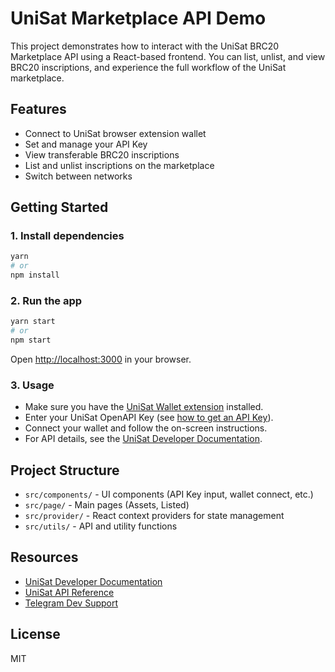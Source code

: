# UniSat Marketplace API Demo

This project demonstrates how to interact with the UniSat BRC20 Marketplace API using a React-based frontend. You can list, unlist, and view BRC20 inscriptions, and experience the full workflow of the UniSat marketplace.

## Features

- Connect to UniSat browser extension wallet
- Set and manage your API Key
- View transferable BRC20 inscriptions
- List and unlist inscriptions on the marketplace
- Switch between networks

## Getting Started

### 1. Install dependencies

```bash
yarn
# or
npm install
```

### 2. Run the app

```bash
yarn start
# or
npm start
```

Open [http://localhost:3000](http://localhost:3000) in your browser.

### 3. Usage

- Make sure you have the [UniSat Wallet extension](https://unisat.io/) installed.
- Enter your UniSat OpenAPI Key (see [how to get an API Key](https://docs.unisat.io/dev/unisat-developer-service#getting-an-api-key)).
- Connect your wallet and follow the on-screen instructions.
- For API details, see the [UniSat Developer Documentation](https://docs.unisat.io/).

## Project Structure

- `src/components/` - UI components (API Key input, wallet connect, etc.)
- `src/page/` - Main pages (Assets, Listed)
- `src/provider/` - React context providers for state management
- `src/utils/` - API and utility functions

## Resources

- [UniSat Developer Documentation](https://docs.unisat.io/)
- [UniSat API Reference](https://open-api.unisat.io/)
- [Telegram Dev Support](https://t.me/+w3I7K-OLj4JmODM1)

## License

MIT


